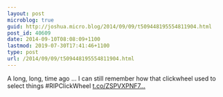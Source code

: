 ```yaml
---
layout: post
microblog: true
guid: http://joshua.micro.blog/2014/09/09/t509448195554811904.html
post_id: 40609
date: 2014-09-10T08:08:09+1100
lastmod: 2019-07-30T17:41:46+1100
type: post
url: /2014/09/09/t509448195554811904.html
---
```

A long, long, time ago … I can still remember how that clickwheel used to select things #RIPClickWheel [t.co/ZSPVXPNF7...](http://t.co/ZSPVXPNF71)
